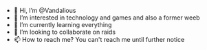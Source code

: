 - 👋 Hi, I’m @Vandalious
- 👀 I’m interested in technology and games and also a former weeb
- 🌱 I’m currently learning everything
- 💞️ I’m looking to collaborate on raids
- 📫 How to reach me? You can't reach me until further notice

<!---
Vandalious/Vandalious is a ✨ special ✨ repository because its `README.md` (this file) appears on your GitHub profile.
You can click the Preview link to take a look at your changes.
--->

